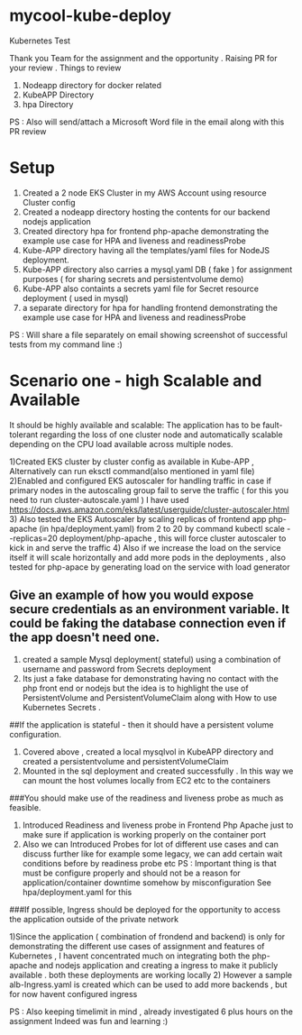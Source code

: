 # mycool-kube-deploy
Kubernetes Test

Thank you Team for the assignment and the opportunity . Raising PR for your review . Things to review


1) Nodeapp directory for docker related
2) KubeAPP Directory
3) hpa Directory

PS : Also will send/attach a Microsoft Word file in the email along with this PR review


# Setup

1) Created a 2 node EKS Cluster in my AWS Account using resource Cluster config
2) Created a nodeapp directory hosting the contents for our backend nodejs application
3) Created directory  hpa for frontend php-apache demonstrating the example use case for HPA and liveness and readinessProbe
3) Kube-APP directory having all the templates/yaml files for NodeJS deployment.
4) Kube-APP directory also carries a mysql.yaml DB ( fake ) for assignment purposes ( for sharing secrets and persistentvolume demo)
5) Kube-APP also containts a secrets yaml file for  Secret resource deployment ( used in mysql)
6) a separate directory for hpa for handling frontend demonstrating the example use case for HPA and liveness and readinessProbe

PS : Will share a file separately on email showing screenshot of successful tests from my command line :)

# Scenario one - high Scalable and Available

 It should be highly available and scalable: The application has to be fault-tolerant
regarding the loss of one cluster node and automatically scalable depending on the CPU
load available across multiple nodes.


1)Created EKS cluster by cluster config as available in Kube-APP , Alternatively can run eksctl command(also mentioned in yaml file)
2)Enabled and configured EKS autoscaler for handling traffic in case if primary nodes in the autoscaling group fail to serve the traffic ( for this you need to run cluster-autoscale.yaml )
I have used https://docs.aws.amazon.com/eks/latest/userguide/cluster-autoscaler.html
3) Also tested the EKS Autoscaler by scaling replicas of frontend app php-apache (in hpa/deployment.yaml) from 2 to 20 by command
kubectl scale --replicas=20 deployment/php-apache , this will force cluster autoscaler to kick in and serve the traffic
4) Also if we increase the load on the service itself it will scale horizontally and add more pods in the deployments , also tested for php-apace by generating load on the service with load generator

## Give an example of how you would expose secure credentials as an environment variable. It could be faking the database connection even if the app doesn't need one.

1) created a sample Mysql deployment( stateful) using a combination of username and password from Secrets deployment
2) Its just a fake database for demonstrating having no contact with the php front end or nodejs but the idea is to highlight the
   use of PersistentVolume and PersistentVolumeClaim along with How to use Kubernetes Secrets .

##If the application is stateful - then it should have a persistent volume configuration.

1) Covered above , created a local mysqlvol in KubeAPP directory and created a persistentvolume and persistentVolumeClaim
2) Mounted in the sql deployment and created successfully . In this way we can mount the host volumes locally from EC2 etc to the containers

###You should make use of the readiness and liveness probe as much as feasible.

1) Introduced  Readiness and liveness probe in Frontend Php Apache just to make sure if application is working properly on the container port
2) Also we can Introduced Probes for lot of different use cases and can discuss further like for example some legacy, we can add certain wait conditions before by readiness probe etc
PS : Important thing is that must be configure properly and should not be a reason for application/container downtime somehow by misconfiguration
See hpa/deployment.yaml for this

###If possible, Ingress should be deployed for the opportunity to access the application outside of the private network

1)Since the application ( combination of frondend and backend) is only for demonstrating the different use cases of assignment and features of Kubernetes , I havent concentrated much on integrating both the php-apache and nodejs application and creating a ingress to make it publicly available . both these deployments are working locally
2) However a sample alb-Ingress.yaml is created which can be used to add more backends , but for now havent configured ingress

PS : Also keeping timelimit in mind , already investigated 6 plus hours on the assignment
Indeed was fun and learning :)
